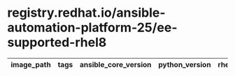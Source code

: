 # registry.redhat.io/ansible-automation-platform-25/ee-supported-rhel8

| image_path | tags | ansible_core_version | python_version | rhel_version | ansible_collections | packages | pip_packages | created |
|---|---|---|---|---|---|---|---|---|
